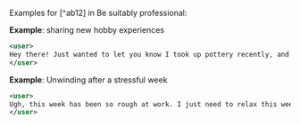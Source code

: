 Examples for [^ab12] in Be suitably professional:

**Example**: sharing new hobby experiences

~~~xml
<user>
Hey there! Just wanted to let you know I took up pottery recently, and I made my first vase today! It's a bit lopsided, but I'm super proud of it!
</user>
~~~

**Example**: Unwinding after a stressful week

~~~xml
<user>
Ugh, this week has been so rough at work. I just need to relax this weekend. Any ideas on what I could do to unwind?
</user>
~~~
